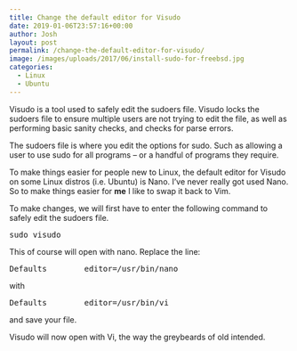 ```yaml
---
title: Change the default editor for Visudo
date: 2019-01-06T23:57:16+00:00
author: Josh
layout: post
permalink: /change-the-default-editor-for-visudo/
image: /images/uploads/2017/06/install-sudo-for-freebsd.jpg
categories:
  - Linux
  - Ubuntu
---
```

Visudo is a tool used to safely edit the sudoers file. Visudo locks the sudoers file to ensure multiple users are not trying to edit the file, as well as performing basic sanity checks, and checks for parse errors.

The sudoers file is where you edit the options for sudo. Such as allowing a user to use sudo for all programs &#8211; or a handful of programs they require.

To make things easier for people new to Linux, the default editor for Visudo on some Linux distros (i.e. Ubuntu) is Nano. I&#8217;ve never really got used Nano. So to make things easier for **me** I like to swap it back to Vim.

To make changes, we will first have to enter the following command to safely edit the sudoers file.

<pre class="wp-block-preformatted">sudo visudo</pre>

This of course will open with nano. Replace the line:

<pre class="wp-block-preformatted">Defaults        editor=/usr/bin/nano</pre>

with

<pre class="wp-block-preformatted">Defaults        editor=/usr/bin/vi</pre>

and save your file.

Visudo will now open with Vi, the way the greybeards of old intended.